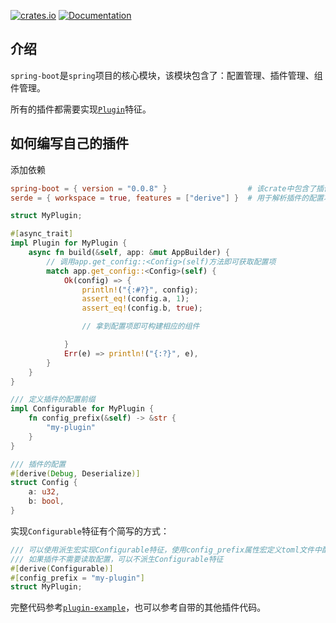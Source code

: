 [![crates.io](https://img.shields.io/crates/v/spring-boot.svg)](https://crates.io/crates/spring-boot)
[![Documentation](https://docs.rs/spring-boot/badge.svg)](https://docs.rs/spring-boot)

## 介绍

`spring-boot`是`spring`项目的核心模块，该模块包含了：配置管理、插件管理、组件管理。

所有的插件都需要实现[`Plugin`](https://docs.rs/spring-boot/latest/spring_boot/plugin/trait.Plugin.html)特征。

## 如何编写自己的插件

添加依赖

```toml
spring-boot = { version = "0.0.8" }                  # 该crate中包含了插件trait的定义
serde = { workspace = true, features = ["derive"] }  # 用于解析插件的配置项
```

```rust
struct MyPlugin;

#[async_trait]
impl Plugin for MyPlugin {
    async fn build(&self, app: &mut AppBuilder) {
        // 调用app.get_config::<Config>(self)方法即可获取配置项
        match app.get_config::<Config>(self) {
            Ok(config) => {
                println!("{:#?}", config);
                assert_eq!(config.a, 1);
                assert_eq!(config.b, true);

                // 拿到配置项即可构建相应的组件

            }
            Err(e) => println!("{:?}", e),
        }
    }
}

/// 定义插件的配置前缀
impl Configurable for MyPlugin {
    fn config_prefix(&self) -> &str {
        "my-plugin"
    }
}

/// 插件的配置
#[derive(Debug, Deserialize)]
struct Config {
    a: u32,
    b: bool,
}
```

实现`Configurable`特征有个简写的方式：

```rust
/// 可以使用派生宏实现Configurable特征，使用config_prefix属性宏定义toml文件中配置的前缀
/// 如果插件不需要读取配置，可以不派生Configurable特征
#[derive(Configurable)]
#[config_prefix = "my-plugin"]
struct MyPlugin;
```

完整代码参考[`plugin-example`](https://github.com/spring-rs/spring-rs/tree/master/examples/plugin-example)，也可以参考自带的其他插件代码。